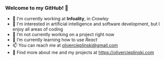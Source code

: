 ### Welcome to my GitHub! 👋

- 🏢 I'm currently working at **Infoality**, in _Crawley_
- 👀 I'm interested in artificial intelligence and software development, but I enjoy all areas of coding
- 🔭 I’m not currently working on a project right now
- 🌱 I’m currently learning how to use _React_
- 📫 You can reach me at olivercieplinski@gmail.com
- 🎈 Find more about me and my projects at https://olivercieplinski.com

